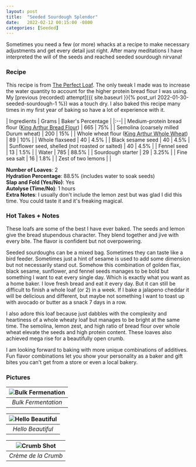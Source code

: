 ```yaml
---
layout: post
title:  "Seeded Sourdough Splendor"
date:   2022-02-12 00:15:00 -0800
categories: [Seeded]
---
```


Sometimes you need a few (or more) whacks at a recipe to make necessary adjustments and get every detail just right. After many meditations I have interpreted the will of the seeds and reached seeded sourdough nirvana! 

### Recipe
This recipe is from [The Perfect Loaf](https://www.theperfectloaf.com/seeded-sourdough/). The only tweak I made was to increase the water quantity to account for the higher protein bread flour I was using. My [previous (recorded) attempt]({{ site.baseurl }}{% post_url 2022-01-30-seeded-sourdough-1 %}) was a touch dry. I also baked this recipe many times in my first year of baking so have a lot of experience with it.

| Ingredients | Grams | Baker's Percentage |
|:--| 
| Medium-protein bread flour ([King Arthur Bread Flour](https://shop.kingarthurbaking.com/items/organic-bread-flour)) | 665 | 75% |
| Semolina (coarsely milled Durum wheat) | 200 | 15% |
| Whole wheat flour ([King Arthur Whole Wheat](https://shop.kingarthurbaking.com/items/100-whole-wheat-flour)) | 89 | 10% |
| Whole flaxseed | 40 | 4.5% |
| Black sesame seed | 40 | 4.5% |
| Sunflower seed, shelled (not roasted or salted) | 40 | 4.5% |
| Fennel seed | 13 | 1.5% |
| Water | 785 | 88.5% |
| Sourdough starter | 29 | 3.25% |
| Fine sea salt | 16 | 1.8% |
| Zest of two lemons | |

**Number of Loaves**: 2 <br />
**Hydration Percentage**: 88.5% (includes water to soak seeds) <br />
**Slap and Fold (Yes/No)**: Yes <br />
**Autolyse (Time/No)**: 1 hours <br />
**Extra Notes**: I usually don't include the lemon zest but was glad I did this time. You could taste it and it's freaking magical. 

### Hot Takes + Notes

These loafs are some of the best I have ever baked. The seeds and lemon give the bread stupendous character. They blend together and jive with every bite. The flavor is confident but not overpowering. 

Seeded sourdoughs can be a mixed bag. Sometimes they can taste like a bird feeder. Sometimes just a hint of sesame is used to add some dimension but not necessarily stand out. Somehow this combination of golden flax, black sesame, sunflower, and fennel seeds manages to be bold but something I want to eat every single day. Which is exactly what you want as a home baker. I love fresh bread and eat it every day. But it can still be difficult to finish a whole loaf (or 2) in a week. If I bake a jalapeno cheddar it will be delicious and different, but maybe not something I want to toast up with avocado or butter as a snack 7 days in a row. 

I also adore this loaf because just dabbles with the complexity and heartiness of a whole wheaty loaf but manages to be bright at the same time. The semolina, lemon zest, and high ratio of bread flour over whole wheat elevate the seeds and high protein content. These loaves also achieved mega rise for a beautifully open crumb.  

I am looking forward to baking with more unique combinations of additives. Fun flavor combinations let you show your personality as a baker and gift bites you can't get from a store or even a local bakery. 

### Pictures

| ![Bulk Fermenation](https://user-images.githubusercontent.com/15069517/153767479-e831afc3-1369-47c9-974d-cbb86435121b.jpg) | 
|:--:| 
| *Bulk Fermentation* |

| ![Hello Beautiful](https://user-images.githubusercontent.com/15069517/153767483-075c8f79-4129-49d6-a0a1-f5d420756ad5.jpg) | 
|:--:| 
| *Hello Beautiful* |

| ![Crumb Shot](https://user-images.githubusercontent.com/15069517/153767487-eeb7d35c-2c1f-492d-afac-231c7ffe3b5a.jpg) | 
|:--:| 
| *Crème de la Crumb* |